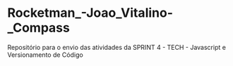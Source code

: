 # Rocketman_-Joao_Vitalino-_Compass
Repositório para o envio das atividades da SPRINT 4 - TECH - Javascript e Versionamento de Código
